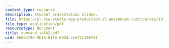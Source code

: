 ```yaml
---
content_type: resource
description: Student presentation slides.
file: https://ol-ocw-studio-app-production.s3.amazonaws.com/courses/18-996-random-matrix-theory-and-its-applications-spring-2004/666ec7405b1661fe602d2cef2c190741_numrand_talk2.pdf
file_type: application/pdf
resourcetype: Document
title: numrand_talk2.pdf
uid: 666ec740-5b16-61fe-602d-2cef2c190741
---
```

